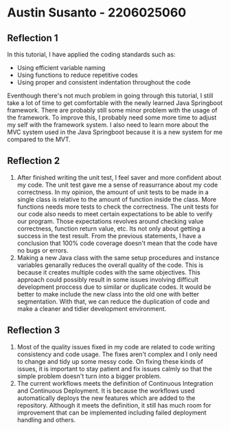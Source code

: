 # Austin Susanto - 2206025060

## Reflection 1
In this tutorial, I have applied the coding standards such as:
* Using efficient variable naming
* Using functions to reduce repetitive codes
* Using proper and consistent indentation throughout the code

Eventhough there's not much problem in going through this tutorial, I still take a lot of time to get comfortable with the newly learned Java Springboot framework. 
There are probably still some minor problem with the usage of the framework. To improve this, I probably need some more time to adjust my self with the framework system. 
I also need to learn more about the MVC system used in the Java Springboot because it is a new system for me compared to the MVT.

## Reflection 2
1. After finished writing the unit test, I feel saver and more confident about my code. The unit test gave me a sense of reasurrance about my code correctness.
   In my opinion, the amount of unit tests to be made in a single class is relative to the amount of function inside the class. More functions needs more tests to check the correctness.
   The unit tests for our code also needs to meet certain expectations to be able to verify our program. Those expectations revolves around checking value correctness, function return value, etc. Its not only about getting a success in the test result.
   From the previous statements, I have a conclusion that 100% code coverage doesn't mean that the code have no bugs or errors.
2. Making a new Java class with the same setup procedures and instance variables genarally reduces the overall quality of the code. This is because it creates multiple codes with the same objectives.
   This approach could possibly result in some issues involving difficult development proccess due to similar or duplicate codes. It would be better to make include the new class into the old one with better segmentation.
   With that, we can reduce the duplication of code and make a cleaner and tidier development environment.

## Reflection 3
1. Most of the quality issues fixed in my code are related to code writing consistency and code usage. The fixes aren't complex and I only need to change and tidy up some messy code.
   On fixing these kinds of issues, it is important to stay patient and fix issues calmly so that the simple problem doesn't turn into a bigger problem.
2. The current workflows meets the definition of Continuous Integration and Continuous Deployment. It is because the workflows used automatically deploys the new features which are added to the repository.
   Although it meets the definition, it still has much room for improvement that can be implemented including failed deployment handling and others.
